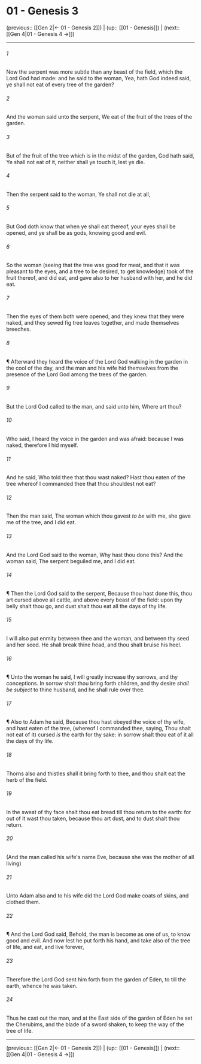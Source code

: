# 01 - Genesis 3

(previous:: [[Gen 2|← 01 - Genesis 2]]) | (up:: [[01 - Genesis]]) | (next:: [[Gen 4|01 - Genesis 4 →]])

***


###### 1 
Now the serpent was more subtle than any beast of the field, which the Lord God had made: and he said to the woman, Yea, hath God indeed said, ye shall not eat of every tree of the garden? 

###### 2 
And the woman said unto the serpent, We eat of the fruit of the trees of the garden. 

###### 3 
But of the fruit of the tree which is in the midst of the garden, God hath said, Ye shall not eat of it, neither shall ye touch it, lest ye die. 

###### 4 
Then the serpent said to the woman, Ye shall not die at all, 

###### 5 
But God doth know that when ye shall eat thereof, your eyes shall be opened, and ye shall be as gods, knowing good and evil. 

###### 6 
So the woman (seeing that the tree was good for meat, and that it was pleasant to the eyes, and a tree to be desired, to get knowledge) took of the fruit thereof, and did eat, and gave also to her husband with her, and he did eat. 

###### 7 
Then the eyes of them both were opened, and they knew that they were naked, and they sewed fig tree leaves together, and made themselves breeches. 

###### 8 
¶ Afterward they heard the voice of the Lord God walking in the garden in the cool of the day, and the man and his wife hid themselves from the presence of the Lord God among the trees of the garden. 

###### 9 
But the Lord God called to the man, and said unto him, Where art thou? 

###### 10 
Who said, I heard thy voice in the garden and was afraid: because I was naked, therefore I hid myself. 

###### 11 
And he said, Who told thee that thou wast naked? Hast thou eaten of the tree whereof I commanded thee that thou shouldest not eat? 

###### 12 
Then the man said, The woman which thou gavest _to be_ with me, she gave me of the tree, and I did eat. 

###### 13 
And the Lord God said to the woman, Why hast thou done this? And the woman said, The serpent beguiled me, and I did eat. 

###### 14 
¶ Then the Lord God said to the serpent, Because thou hast done this, thou art cursed above all cattle, and above every beast of the field: upon thy belly shalt thou go, and dust shalt thou eat all the days of thy life. 

###### 15 
I will also put enmity between thee and the woman, and between thy seed and her seed. He shall break thine head, and thou shalt bruise his heel. 

###### 16 
¶ Unto the woman he said, I will greatly increase thy sorrows, and thy conceptions. In sorrow shalt thou bring forth children, and thy desire _shall be subject_ to thine husband, and he shall rule over thee. 

###### 17 
¶ Also to Adam he said, Because thou hast obeyed the voice of thy wife, and hast eaten of the tree, (whereof I commanded thee, saying, Thou shalt not eat of it) cursed _is_ the earth for thy sake: in sorrow shalt thou eat of it all the days of thy life. 

###### 18 
Thorns also and thistles shall it bring forth to thee, and thou shalt eat the herb of the field. 

###### 19 
In the sweat of thy face shalt thou eat bread till thou return to the earth: for out of it wast thou taken, because thou art dust, and to dust shalt thou return. 

###### 20 
(And the man called his wife's name Eve, because she was the mother of all living) 

###### 21 
Unto Adam also and to his wife did the Lord God make coats of skins, and clothed them. 

###### 22 
¶ And the Lord God said, Behold, the man is become as one of us, to know good and evil. And now lest he put forth his hand, and take also of the tree of life, and eat, and live forever, 

###### 23 
Therefore the Lord God sent him forth from the garden of Eden, to till the earth, whence he was taken. 

###### 24 
Thus he cast out the man, and at the East side of the garden of Eden he set the Cherubims, and the blade of a sword shaken, to keep the way of the tree of life.

***

(previous:: [[Gen 2|← 01 - Genesis 2]]) | (up:: [[01 - Genesis]]) | (next:: [[Gen 4|01 - Genesis 4 →]])
